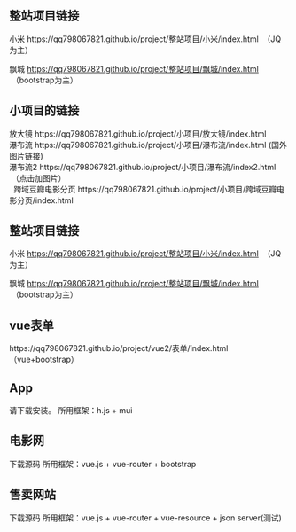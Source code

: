  
 <h2>整站项目链接</h2>
 小米 https://qq798067821.github.io/project/整站项目/小米/index.html  （JQ为主）<br>
 
 飘城 https://qq798067821.github.io/project/整站项目/飘城/index.html  （bootstrap为主）<br>


<h2>小项目的链接</h2>
放大镜 https://qq798067821.github.io/project/小项目/放大镜/index.html  <br>
瀑布流 https://qq798067821.github.io/project/小项目/瀑布流/index.html (国外图片链接) <br>
瀑布流2 https://qq798067821.github.io/project/小项目/瀑布流/index2.html  （点击加图片）<br>  
跨域豆瓣电影分页 https://qq798067821.github.io/project/小项目/跨域豆瓣电影分页/index.html <br>
 
 
 <h2>整站项目链接</h2>
 
 小米 https://qq798067821.github.io/project/整站项目/小米/index.html  （JQ为主）<br>
 
 飘城 https://qq798067821.github.io/project/整站项目/飘城/index.html  （bootstrap为主）<br>

<h2>vue表单</h2>
https://qq798067821.github.io/project/vue2/表单/index.html   （vue+bootstrap）<br>

<h2>App</h2>
请下载安装。
所用框架：h.js + mui


<h2>电影网</h2>
下载源码
所用框架：vue.js + vue-router + bootstrap

<h2>售卖网站</h2>
下载源码
所用框架：vue.js + vue-router + vue-resource  + json server(测试)


